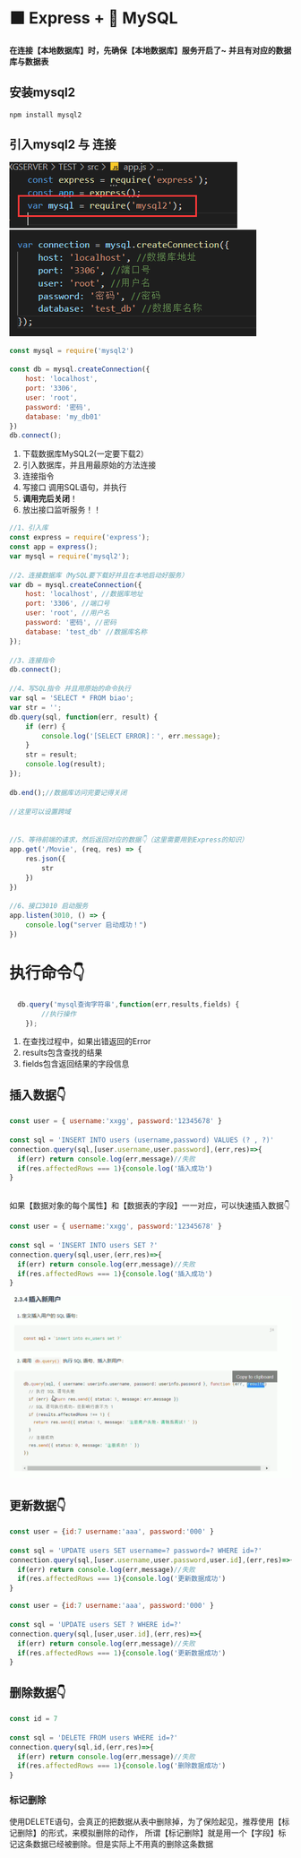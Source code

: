 # ⬛ Express + 🐬 MySQL

**在连接【本地数据库】时，先确保【本地数据库】服务开启了~**
**并且有对应的数据库与数据表**
## 安装mysql2
```shell
npm install mysql2
```
## 引入mysql2 与 连接
![图 6](img/6bd9d280e549aa32b148563a0a1413b05bfde58600de5de8d417c9034539e99a.png)  
![图 7](img/db30078b1e64defa7b451717bc98f4b514d0804d5a13e687a332b6da4d5d3d24.png)  

```javascript
const mysql = require('mysql2')

const db = mysql.createConnection({
    host: 'localhost',
    port: '3306',
    user: 'root',
    password: '密码',
    database: 'my_db01'
})
db.connect();
```

1. 下载数据库MySQL2(一定要下载2）
2. 引入数据库，并且用最原始的方法连接
3. 连接指令
4. 写接口 调用SQL语句，并执行
5. **调用完后关闭**！
6. 放出接口监听服务！！
```javascript
//1、引入库
const express = require('express');
const app = express();
var mysql = require('mysql2');

//2、连接数据库（MySQL要下载好并且在本地启动好服务）
var db = mysql.createConnection({
    host: 'localhost', //数据库地址
    port: '3306', //端口号
    user: 'root', //用户名
    password: '密码', //密码
    database: 'test_db' //数据库名称
});

//3、连接指令
db.connect();

//4、写SQL指令 并且用原始的命令执行
var sql = 'SELECT * FROM biao';
var str = '';
db.query(sql, function(err, result) {
    if (err) {
        console.log('[SELECT ERROR]：', err.message);
    }
    str = result;
    console.log(result);
});

db.end();//数据库访问完要记得关闭

//这里可以设置跨域


//5、等待前端的请求，然后返回对应的数据👇（这里需要用到Express的知识）
app.get('/Movie', (req, res) => {
    res.json({
        str
    })
})

//6、接口3010 启动服务
app.listen(3010, () => {
    console.log("server 启动成功！")
})

```
# 执行命令👇
```javascript
  db.query('mysql查询字符串',function(err,results,fields) {
        //执行操作
    });
```

1. 在查找过程中，如果出错返回的Error
1. results包含查找的结果
1. fields包含返回结果的字段信息
## 插入数据👇
```javascript
const user = { username:'xxgg', password:'12345678' }

const sql = 'INSERT INTO users (username,password) VALUES (? , ?)'
connection.query(sql,[user.username,user.password],(err,res)=>{
  if(err) return console.log(err,message)//失败
  if(res.affectedRows === 1){console.log('插入成功')
}
  
```
如果【数据对象的每个属性】和【数据表的字段】一一对应，可以快速插入数据👇
```javascript
const user = { username:'xxgg', password:'12345678' }

const sql = 'INSERT INTO users SET ?'
connection.query(sql,user,(err,res)=>{
  if(err) return console.log(err,message)//失败
  if(res.affectedRows === 1){console.log('插入成功')
}
```
![图 8](img/1d299063cbda2a544f106762a595b786f315c9e71643effc541faa0a13e42e25.png)  

## 更新数据👇
```javascript
const user = {id:7 username:'aaa', password:'000' }

const sql = 'UPDATE users SET username=? password=? WHERE id=?'
connection.query(sql,[user.username,user.password,user.id],(err,res)=>{
  if(err) return console.log(err,message)//失败
  if(res.affectedRows === 1){console.log('更新数据成功')
}
```
```javascript
const user = {id:7 username:'aaa', password:'000' }

const sql = 'UPDATE users SET ? WHERE id=?'
connection.query(sql,[user,user.id],(err,res)=>{
  if(err) return console.log(err,message)//失败
  if(res.affectedRows === 1){console.log('更新数据成功')
}
```
## 删除数据👇
```javascript
const id = 7

const sql = 'DELETE FROM users WHERE id=?'
connection.query(sql,id,(err,res)=>{
  if(err) return console.log(err,message)//失败
  if(res.affectedRows === 1){console.log('删除数据成功')
}
```
### 标记删除
使用DELETE语句，会真正的把数据从表中删除掉，为了保险起见，推荐使用【标记删除】的形式，来模拟删除的动作，
所谓【标记删除】就是用一个【字段】标记这条数据已经被删除。但是实际上不用真的删除这条数据



